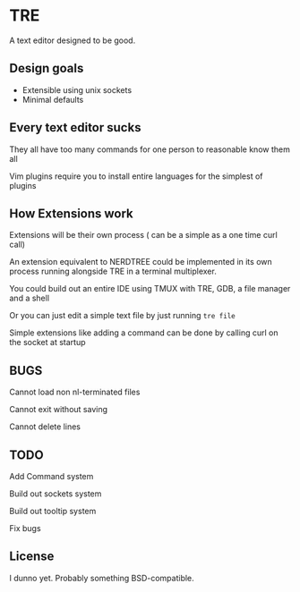 # TRE
A text editor designed to be good.

## Design goals
* Extensible using unix sockets
* Minimal defaults

## Every text editor sucks

They all have too many commands for one person to reasonable know them all

Vim plugins require you to install entire languages for the simplest of plugins

## How Extensions work

Extensions will be their own process ( can be a simple as a one time curl call)

An extension equivalent to NERDTREE could be implemented in its own process running alongside TRE in a terminal multiplexer.

You could build out an entire IDE using TMUX with TRE, GDB, a file manager and a shell

Or you can just edit a simple text file by just running ``tre file``

Simple extensions like adding a command can be done by calling curl on the socket at startup

## BUGS

Cannot load non nl-terminated files

Cannot exit without saving

Cannot delete lines

## TODO

Add Command system

Build out sockets system

Build out tooltip system

Fix bugs

## License

I dunno yet. Probably something BSD-compatible.
